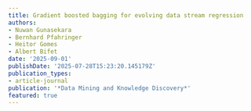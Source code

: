 ```yaml
---
title: Gradient boosted bagging for evolving data stream regression
authors:
- Nuwan Gunasekara
- Bernhard Pfahringer
- Heitor Gomes
- Albert Bifet
date: '2025-09-01'
publishDate: '2025-07-28T15:23:20.145179Z'
publication_types:
- article-journal
publication: '*Data Mining and Knowledge Discovery*'
featured: true
---
```


